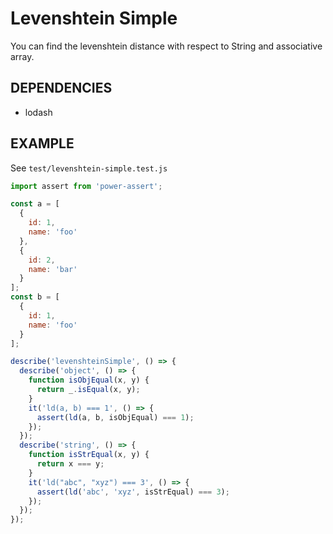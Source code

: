 # Levenshtein Simple

You can find the levenshtein distance with respect to String and associative array.

## DEPENDENCIES

+ lodash

## EXAMPLE

See `test/levenshtein-simple.test.js`

```javascript
import assert from 'power-assert';

const a = [
  {
    id: 1,
    name: 'foo'
  },
  {
    id: 2,
    name: 'bar'
  }
];
const b = [
  {
    id: 1,
    name: 'foo'
  }
];

describe('levenshteinSimple', () => {
  describe('object', () => {
    function isObjEqual(x, y) {
      return _.isEqual(x, y);
    }
    it('ld(a, b) === 1', () => {
      assert(ld(a, b, isObjEqual) === 1);
    });
  });
  describe('string', () => {
    function isStrEqual(x, y) {
      return x === y;
    }
    it('ld("abc", "xyz") === 3', () => {
      assert(ld('abc', 'xyz', isStrEqual) === 3);
    });
  });
});
